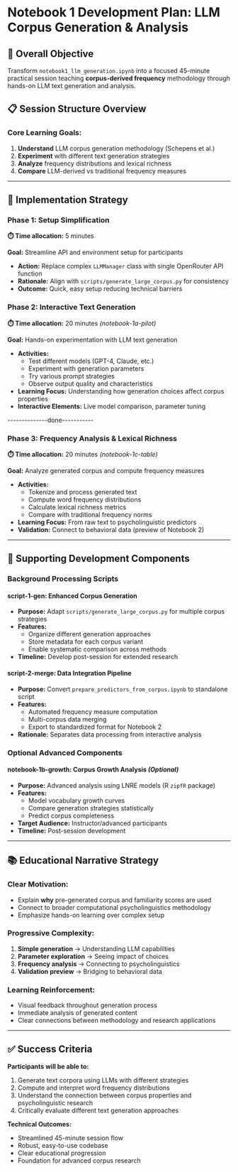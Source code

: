 # Notebook 1 Development Plan: LLM Corpus Generation & Analysis

## 🎯 **Overall Objective**
Transform `notebook1_llm_generation.ipynb` into a focused 45-minute practical session teaching **corpus-derived frequency** methodology through hands-on LLM text generation and analysis.

## 📋 **Session Structure Overview**

### **Core Learning Goals:**
1. **Understand** LLM corpus generation methodology (Schepens et al.)
2. **Experiment** with different text generation strategies  
3. **Analyze** frequency distributions and lexical richness
4. **Compare** LLM-derived vs traditional frequency measures

---

## 🔧 **Implementation Strategy**

### **Phase 1: Setup Simplification** 
**⏱️ Time allocation:** 5 minutes

**Goal:** Streamline API and environment setup for participants
- **Action:** Replace complex `LLMManager` class with single OpenRouter API function
- **Rationale:** Align with `scripts/generate_large_corpus.py` for consistency
- **Outcome:** Quick, easy setup reducing technical barriers

### **Phase 2: Interactive Text Generation** 
**⏱️ Time allocation:** 20 minutes *(notebook-1a-pilot)*

**Goal:** Hands-on experimentation with LLM text generation
- **Activities:**
  - Test different models (GPT-4, Claude, etc.)
  - Experiment with generation parameters
  - Try various prompt strategies
  - Observe output quality and characteristics
- **Learning Focus:** Understanding how generation choices affect corpus properties
- **Interactive Elements:** Live model comparison, parameter tuning

--------------done-----------

### **Phase 3: Frequency Analysis & Lexical Richness** 
**⏱️ Time allocation:** 20 minutes *(notebook-1c-table)*

**Goal:** Analyze generated corpus and compute frequency measures
- **Activities:**
  - Tokenize and process generated text
  - Compute word frequency distributions
  - Calculate lexical richness metrics
  - Compare with traditional frequency norms
- **Learning Focus:** From raw text to psycholinguistic predictors
- **Validation:** Connect to behavioral data (preview of Notebook 2)

---

## 🔄 **Supporting Development Components**

### **Background Processing Scripts**

#### **script-1-gen: Enhanced Corpus Generation**
- **Purpose:** Adapt `scripts/generate_large_corpus.py` for multiple corpus strategies
- **Features:** 
  - Organize different generation approaches
  - Store metadata for each corpus variant
  - Enable systematic comparison across methods
- **Timeline:** Develop post-session for extended research

#### **script-2-merge: Data Integration Pipeline**  
- **Purpose:** Convert `prepare_predictors_from_corpus.ipynb` to standalone script
- **Features:**
  - Automated frequency measure computation
  - Multi-corpus data merging
  - Export to standardized format for Notebook 2
- **Rationale:** Separates data processing from interactive analysis

### **Optional Advanced Components**

#### **notebook-1b-growth: Corpus Growth Analysis** *(Optional)*
- **Purpose:** Advanced analysis using LNRE models (R `zipfR` package)
- **Features:**
  - Model vocabulary growth curves
  - Compare generation strategies statistically
  - Predict corpus completeness
- **Target Audience:** Instructor/advanced participants
- **Timeline:** Post-session development

---

## 📚 **Educational Narrative Strategy**

### **Clear Motivation:**
- Explain **why** pre-generated corpus and familiarity scores are used
- Connect to broader computational psycholinguistics methodology
- Emphasize hands-on learning over complex setup

### **Progressive Complexity:**
1. **Simple generation** → Understanding LLM capabilities
2. **Parameter exploration** → Seeing impact of choices  
3. **Frequency analysis** → Connecting to psycholinguistics
4. **Validation preview** → Bridging to behavioral data

### **Learning Reinforcement:**
- Visual feedback throughout generation process
- Immediate analysis of generated content
- Clear connections between methodology and research applications

---

## ✅ **Success Criteria**

**Participants will be able to:**
1. Generate text corpora using LLMs with different strategies
2. Compute and interpret word frequency distributions
3. Understand the connection between corpus properties and psycholinguistic research
4. Critically evaluate different text generation approaches

**Technical Outcomes:**
- Streamlined 45-minute session flow
- Robust, easy-to-use codebase
- Clear educational progression
- Foundation for advanced corpus research